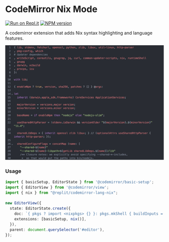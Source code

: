 # CodeMirror Nix Mode

[![Run on Repl.it](https://replit.com/badge/github/replit/codemirror-lang-nix)](https://replit.com/@util/codemirror-lang-nix)
<span class="badge-npmversion"><a href="https://npmjs.org/package/@replit/codemirror-lang-nix" title="View this project on NPM"><img src="https://img.shields.io/npm/v/@replit/codemirror-lang-nix.svg" alt="NPM version" /></a></span>

A codemirror extension that adds Nix syntax highlighting and language features.

![example of Nix syntax highlighting](example.png)

### Usage

```typescript
import { basicSetup, EditorState } from '@codemirror/basic-setup';
import { EditorView } from '@codemirror/view';
import { nix } from "@replit/codemirror-lang-nix";

new EditorView({
  state: EditorState.create({
    doc: `{ pkgs ? import <nixpkgs> {} }: pkgs.mkShell { buildInputs = [ pkgs.nodejs ]; }`,
    extensions: [basicSetup, nix()],
  }),
  parent: document.querySelector('#editor'),
});
```